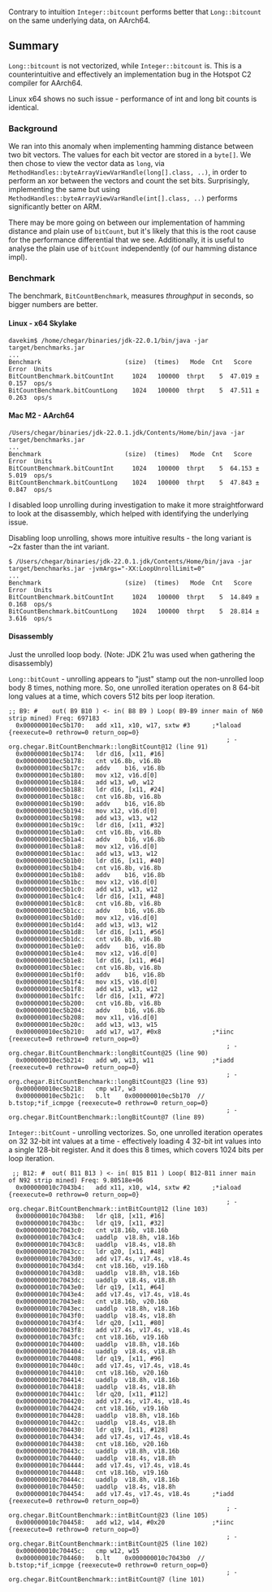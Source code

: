 


Contrary to intuition `Integer::bitcount` performs better that `Long::bitcount`
on the same underlying data, on AArch64.

## Summary

`Long::bitcount` is not vectorized, while `Integer::bitcount` is. This is a
counterintuitive and effectively an implementation bug in the Hotspot C2 
compiler for AArch64.

Linux x64 shows no such issue - performance of int and long bit counts is
identical.

### Background

We ran into this anomaly when implementing hamming distance between two bit
vectors. The values for each bit vector are stored in a `byte[]`. We then chose
to view the vector data as `long`, via `MethodHandles::byteArrayViewVarHandle(long[].class, ..)`,
in order to perform an xor between the vectors and count the set bits.
Surprisingly, implementing the same but using `MethodHandles::byteArrayViewVarHandle(int[].class, ..)`
performs significantly better on ARM.

There may be more going on between our implementation of hamming distance and
plain use of `bitCount`, but it's likely that this is the root cause for the
performance differential that we see. Additionally, it is useful to analyse
the plain use of `bitCount` independently (of our hamming distance impl).

### Benchmark

The benchmark, `BitCountBenchmark`, measures _throughput_ in seconds, so bigger
numbers are better. 

#### Linux - x64 Skylake
```
davekim$ /home/chegar/binaries/jdk-22.0.1/bin/java -jar target/benchmarks.jar 
...
Benchmark                       (size)  (times)   Mode  Cnt   Score   Error  Units
BitCountBenchmark.bitCountInt     1024   100000  thrpt    5  47.019 ± 0.157  ops/s
BitCountBenchmark.bitCountLong    1024   100000  thrpt    5  47.511 ± 0.263  ops/s
```

#### Mac M2 - AArch64
```
/Users/chegar/binaries/jdk-22.0.1.jdk/Contents/Home/bin/java -jar target/benchmarks.jar 
...
Benchmark                       (size)  (times)   Mode  Cnt   Score   Error  Units
BitCountBenchmark.bitCountInt     1024   100000  thrpt    5  64.153 ± 5.019  ops/s
BitCountBenchmark.bitCountLong    1024   100000  thrpt    5  47.843 ± 0.847  ops/s
```

I disabled loop unrolling during investigation to make it more straightforward
to look at the disassembly, which helped with identifying the underlying issue.

Disabling loop unrolling, shows more intuitive results - the long variant is
~2x faster than the int variant.
```
$ /Users/chegar/binaries/jdk-22.0.1.jdk/Contents/Home/bin/java -jar target/benchmarks.jar -jvmArgs="-XX:LoopUnrollLimit=0"
...
Benchmark                       (size)  (times)   Mode  Cnt   Score   Error  Units
BitCountBenchmark.bitCountInt     1024   100000  thrpt    5  14.849 ± 0.168  ops/s
BitCountBenchmark.bitCountLong    1024   100000  thrpt    5  28.814 ± 3.616  ops/s
```

#### Disassembly

Just the unrolled loop body. (Note: JDK 21u was used when gathering the disassembly)

`Long::bitCount` - unrolling appears to "just" stamp out the non-unrolled loop
body 8 times, nothing more. So, one unrolled iteration operates on 8 64-bit long
values at a time, which covers 512 bits per loop iteration.

```
;; B9: #	out( B9 B10 ) <- in( B8 B9 ) Loop( B9-B9 inner main of N60 strip mined) Freq: 697183
  0x000000010ec5b170:   add	x11, x10, w17, sxtw #3      ;*laload {reexecute=0 rethrow=0 return_oop=0}
                                                            ; - org.chegar.BitCountBenchmark::longBitCount@12 (line 91)
  0x000000010ec5b174:   ldr	d16, [x11, #16]
  0x000000010ec5b178:   cnt	v16.8b, v16.8b
  0x000000010ec5b17c:   addv	b16, v16.8b
  0x000000010ec5b180:   mov	x12, v16.d[0]
  0x000000010ec5b184:   add	w13, w0, w12
  0x000000010ec5b188:   ldr	d16, [x11, #24]
  0x000000010ec5b18c:   cnt	v16.8b, v16.8b
  0x000000010ec5b190:   addv	b16, v16.8b
  0x000000010ec5b194:   mov	x12, v16.d[0]
  0x000000010ec5b198:   add	w13, w13, w12
  0x000000010ec5b19c:   ldr	d16, [x11, #32]
  0x000000010ec5b1a0:   cnt	v16.8b, v16.8b
  0x000000010ec5b1a4:   addv	b16, v16.8b
  0x000000010ec5b1a8:   mov	x12, v16.d[0]
  0x000000010ec5b1ac:   add	w13, w13, w12
  0x000000010ec5b1b0:   ldr	d16, [x11, #40]
  0x000000010ec5b1b4:   cnt	v16.8b, v16.8b
  0x000000010ec5b1b8:   addv	b16, v16.8b
  0x000000010ec5b1bc:   mov	x12, v16.d[0]
  0x000000010ec5b1c0:   add	w13, w13, w12
  0x000000010ec5b1c4:   ldr	d16, [x11, #48]
  0x000000010ec5b1c8:   cnt	v16.8b, v16.8b
  0x000000010ec5b1cc:   addv	b16, v16.8b
  0x000000010ec5b1d0:   mov	x12, v16.d[0]
  0x000000010ec5b1d4:   add	w13, w13, w12
  0x000000010ec5b1d8:   ldr	d16, [x11, #56]
  0x000000010ec5b1dc:   cnt	v16.8b, v16.8b
  0x000000010ec5b1e0:   addv	b16, v16.8b
  0x000000010ec5b1e4:   mov	x12, v16.d[0]
  0x000000010ec5b1e8:   ldr	d16, [x11, #64]
  0x000000010ec5b1ec:   cnt	v16.8b, v16.8b
  0x000000010ec5b1f0:   addv	b16, v16.8b
  0x000000010ec5b1f4:   mov	x15, v16.d[0]
  0x000000010ec5b1f8:   add	w13, w13, w12
  0x000000010ec5b1fc:   ldr	d16, [x11, #72]
  0x000000010ec5b200:   cnt	v16.8b, v16.8b
  0x000000010ec5b204:   addv	b16, v16.8b
  0x000000010ec5b208:   mov	x11, v16.d[0]
  0x000000010ec5b20c:   add	w13, w13, w15
  0x000000010ec5b210:   add	w17, w17, #0x8              ;*iinc {reexecute=0 rethrow=0 return_oop=0}
                                                            ; - org.chegar.BitCountBenchmark::longBitCount@25 (line 90)
  0x000000010ec5b214:   add	w0, w13, w11                ;*iadd {reexecute=0 rethrow=0 return_oop=0}
                                                            ; - org.chegar.BitCountBenchmark::longBitCount@23 (line 93)
  0x000000010ec5b218:   cmp	w17, w3
  0x000000010ec5b21c:   b.lt	0x000000010ec5b170  // b.tstop;*if_icmpge {reexecute=0 rethrow=0 return_oop=0}
                                                            ; - org.chegar.BitCountBenchmark::longBitCount@7 (line 89)
```

`Integer::bitCount` - unrolling vectorizes. So, one unrolled iteration operates
on 32 32-bit int values at a time - effectively loading 4 32-bit int values into
a single 128-bit register. And it does this 8 times, which covers 1024 bits per
loop iteration.

```
 ;; B12: #	out( B11 B13 ) <- in( B15 B11 ) Loop( B12-B11 inner main of N92 strip mined) Freq: 9.80518e+06
  0x000000010c7043b4:   add	x11, x10, w14, sxtw #2      ;*iaload {reexecute=0 rethrow=0 return_oop=0}
                                                            ; - org.chegar.BitCountBenchmark::intBitCount@12 (line 103)
  0x000000010c7043b8:   ldr	q18, [x11, #16]
  0x000000010c7043bc:   ldr	q19, [x11, #32]
  0x000000010c7043c0:   cnt	v18.16b, v18.16b
  0x000000010c7043c4:   uaddlp	v18.8h, v18.16b
  0x000000010c7043c8:   uaddlp	v18.4s, v18.8h
  0x000000010c7043cc:   ldr	q20, [x11, #48]
  0x000000010c7043d0:   add	v17.4s, v17.4s, v18.4s
  0x000000010c7043d4:   cnt	v18.16b, v19.16b
  0x000000010c7043d8:   uaddlp	v18.8h, v18.16b
  0x000000010c7043dc:   uaddlp	v18.4s, v18.8h
  0x000000010c7043e0:   ldr	q19, [x11, #64]
  0x000000010c7043e4:   add	v17.4s, v17.4s, v18.4s
  0x000000010c7043e8:   cnt	v18.16b, v20.16b
  0x000000010c7043ec:   uaddlp	v18.8h, v18.16b
  0x000000010c7043f0:   uaddlp	v18.4s, v18.8h
  0x000000010c7043f4:   ldr	q20, [x11, #80]
  0x000000010c7043f8:   add	v17.4s, v17.4s, v18.4s
  0x000000010c7043fc:   cnt	v18.16b, v19.16b
  0x000000010c704400:   uaddlp	v18.8h, v18.16b
  0x000000010c704404:   uaddlp	v18.4s, v18.8h
  0x000000010c704408:   ldr	q19, [x11, #96]
  0x000000010c70440c:   add	v17.4s, v17.4s, v18.4s
  0x000000010c704410:   cnt	v18.16b, v20.16b
  0x000000010c704414:   uaddlp	v18.8h, v18.16b
  0x000000010c704418:   uaddlp	v18.4s, v18.8h
  0x000000010c70441c:   ldr	q20, [x11, #112]
  0x000000010c704420:   add	v17.4s, v17.4s, v18.4s
  0x000000010c704424:   cnt	v18.16b, v19.16b
  0x000000010c704428:   uaddlp	v18.8h, v18.16b
  0x000000010c70442c:   uaddlp	v18.4s, v18.8h
  0x000000010c704430:   ldr	q19, [x11, #128]
  0x000000010c704434:   add	v17.4s, v17.4s, v18.4s
  0x000000010c704438:   cnt	v18.16b, v20.16b
  0x000000010c70443c:   uaddlp	v18.8h, v18.16b
  0x000000010c704440:   uaddlp	v18.4s, v18.8h
  0x000000010c704444:   add	v17.4s, v17.4s, v18.4s
  0x000000010c704448:   cnt	v18.16b, v19.16b
  0x000000010c70444c:   uaddlp	v18.8h, v18.16b
  0x000000010c704450:   uaddlp	v18.4s, v18.8h
  0x000000010c704454:   add	v17.4s, v17.4s, v18.4s      ;*iadd {reexecute=0 rethrow=0 return_oop=0}
                                                            ; - org.chegar.BitCountBenchmark::intBitCount@23 (line 105)
  0x000000010c704458:   add	w12, w14, #0x20             ;*iinc {reexecute=0 rethrow=0 return_oop=0}
                                                            ; - org.chegar.BitCountBenchmark::intBitCount@25 (line 102)
  0x000000010c70445c:   cmp	w12, w15
  0x000000010c704460:   b.lt	0x000000010c7043b0  // b.tstop;*if_icmpge {reexecute=0 rethrow=0 return_oop=0}
                                                            ; - org.chegar.BitCountBenchmark::intBitCount@7 (line 101)
```
